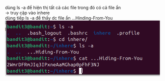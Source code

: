 dùng ls -a để hiện thị tất cả các file trong đó có cả file ẩn\
-> truy cập vào inhere\
dùng tiếp ls -a để thấy dc file ẩn ...Hinding-From-You\
![alt text](image/4.png)